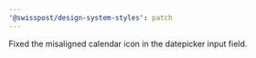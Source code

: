 ```yaml
---
'@swisspost/design-system-styles': patch
---
```


Fixed the misaligned calendar icon in the datepicker input field.

